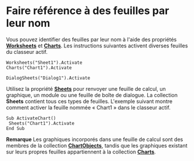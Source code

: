 
# Faire référence à des feuilles par leur nom

Vous pouvez identifier des feuilles par leur nom à l'aide des propriétés  **[Worksheets](8b7d660d-ca49-0bd0-dc57-64defa47bd5e.md)** et **[Charts](582d9a78-d86f-ab69-0c22-85f8a59412d9.md)**. Les instructions suivantes activent diverses feuilles du classeur actif.


```
Worksheets("Sheet1").Activate 
Charts("Chart1").Activate
```


```
DialogSheets("Dialog1").Activate
```

Utilisez la propriété  **[Sheets](45e4e19e-55ea-9615-231d-9435ba6d5a63.md)** pour renvoyer une feuille de calcul, un graphique, un module ou une feuille de boîte de dialogue. La collection **Sheets** contient tous ces types de feuilles. L'exemple suivant montre comment activer la feuille nommée « Chart1 » dans le classeur actif.



```
Sub ActivateChart() 
 Sheets("Chart1").Activate 
End Sub
```


 **Remarque**  Les graphiques incorporés dans une feuille de calcul sont des membres de la collection  **[ChartObjects](67cf2d82-ed9b-b23d-836f-19b106bcc5ed.md)**, tandis que les graphiques existant sur leurs propres feuilles appartiennent à la collection **[Charts](06d4602e-a713-7ca0-db39-2d8a29f084a0.md)**.

